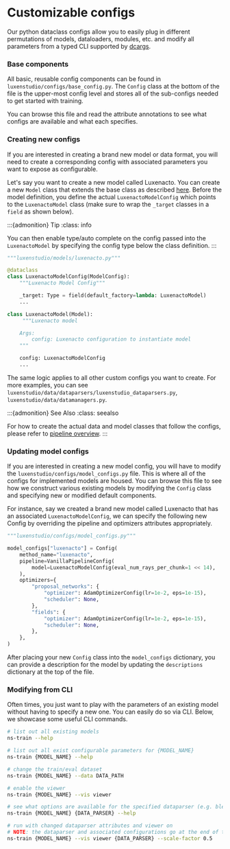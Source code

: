 # Customizable configs

Our python dataclass configs allow you to easily plug in different permutations of models, dataloaders, modules, etc.
and modify all parameters from a typed CLI supported by [dcargs](https://pypi.org/project/dcargs/).

### Base components

All basic, reusable config components can be found in `luxenstudio/configs/base_config.py`. The `Config` class at the bottom of the file is the upper-most config level and stores all of the sub-configs needed to get started with training. 

You can browse this file and read the attribute annotations to see what configs are available and what each specifies.

### Creating new configs

If you are interested in creating a brand new model or data format, you will need to create a corresponding config with associated parameters you want to expose as configurable.

Let's say you want to create a new model called Luxenacto. You can create a new `Model` class that extends the base class as described [here](pipelines/models.ipynb). Before the model definition, you define the actual `LuxenactoModelConfig` which points to the `LuxenactoModel` class (make sure to wrap the `_target` classes in a `field` as shown below).

:::{admonition} Tip
:class: info

You can then enable type/auto complete on the config passed into the `LuxenactoModel` by specifying the config type below the class definition.
  :::

```python
"""luxenstudio/models/luxenacto.py"""

@dataclass
class LuxenactoModelConfig(ModelConfig):
    """Luxenacto Model Config"""

    _target: Type = field(default_factory=lambda: LuxenactoModel)
    ...

class LuxenactoModel(Model):
     """Luxenacto model

    Args:
        config: Luxenacto configuration to instantiate model
    """

    config: LuxenactoModelConfig
    ...
```

The same logic applies to all other custom configs you want to create. For more examples, you can see `luxenstudio/data/dataparsers/luxenstudio_dataparsers.py`, `luxenstudio/data/datamanagers.py`.

:::{admonition} See Also
:class: seealso

For how to create the actual data and model classes that follow the configs, please refer to [pipeline overview](pipelines/index.rst).
  :::

### Updating model configs

If you are interested in creating a new model config, you will have to modify the `luxenstudio/configs/model_configs.py` file. This is where all of the configs for implemented models are housed. You can browse this file to see how we construct various existing models by modifying the `Config` class and specifying new or modified default components. 

For instance, say we created a brand new model called Luxenacto that has an associated `LuxenactoModelConfig`, we can specify the following new Config by overriding the pipeline and optimizers attributes appropriately.

```python
"""luxenstudio/configs/model_configs.py"""

model_configs["luxenacto"] = Config(
    method_name="luxenacto",
    pipeline=VanillaPipelineConfig(
        model=LuxenactoModelConfig(eval_num_rays_per_chunk=1 << 14),
    ),
    optimizers={
        "proposal_networks": {
            "optimizer": AdamOptimizerConfig(lr=1e-2, eps=1e-15),
            "scheduler": None,
        },
        "fields": {
            "optimizer": AdamOptimizerConfig(lr=1e-2, eps=1e-15),
            "scheduler": None,
        },
    },
)
```

After placing your new `Config` class into the `model_configs` dictionary, you can provide a description for the model by updating the `descriptions` dictionary at the top of the file.


### Modifying from CLI
Often times, you just want to play with the parameters of an existing model without having to specify a new one. You can easily do so via CLI. Below, we showcase some useful CLI commands.

```bash
# list out all existing models
ns-train --help

# list out all exist configurable parameters for {MODEL_NAME}
ns-train {MODEL_NAME} --help

# change the train/eval dataset
ns-train {MODEL_NAME} --data DATA_PATH

# enable the viewer
ns-train {MODEL_NAME} --vis viewer

# see what options are available for the specified dataparser (e.g. blender-data)
ns-train {MODEL_NAME} {DATA_PARSER} --help

# run with changed dataparser attributes and viewer on
# NOTE: the dataparser and associated configurations go at the end of the command
ns-train {MODEL_NAME} --vis viewer {DATA_PARSER} --scale-factor 0.5
```
